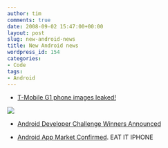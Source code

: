```yaml
---
author: tim
comments: true
date: 2008-09-02 15:47:00+00:00
layout: post
slug: new-android-news
title: New Android news
wordpress_id: 154
categories:
- Code
tags:
- Android
---
```


  * [T-Mobile G1 phone images leaked!](http://androidcommunity.com/t-mobile-g1-phone-images-leaked-20080830/)  

![](http://androidcommunity.com/blog/wp-content/uploads/2008/08/t-mobile-g1-htc-android-dream_s.jpg)  
  



  * [Android Developer Challenge Winners Announced](http://androidcommunity.com/congrats-to-winners-of-the-android-developer-challenge-i-20080829/)  
  



  * [Android App Market Confirmed](http://androidcommunity.com/android-market-confirmed-no-app-checking-by-google-20080828/). EAT IT IPHONE  
  

